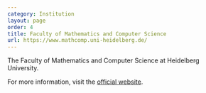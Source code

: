 ```yaml
---
category: Institution
layout: page
order: 4
title: Faculty of Mathematics and Computer Science
url: https://www.mathcomp.uni-heidelberg.de/
---
```

The Faculty of Mathematics and Computer Science at Heidelberg University.

For more information, visit the [official website](https://www.mathcomp.uni-heidelberg.de/).